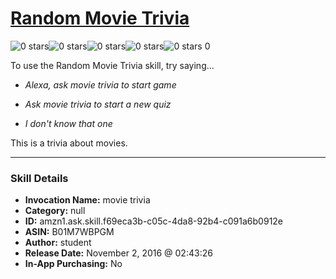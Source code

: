 # [Random Movie Trivia](http://alexa.amazon.com/#skills/amzn1.ask.skill.f69eca3b-c05c-4da8-92b4-c091a6b0912e)
![0 stars](../../images/ic_star_border_black_18dp_1x.png)![0 stars](../../images/ic_star_border_black_18dp_1x.png)![0 stars](../../images/ic_star_border_black_18dp_1x.png)![0 stars](../../images/ic_star_border_black_18dp_1x.png)![0 stars](../../images/ic_star_border_black_18dp_1x.png) 0

To use the Random Movie Trivia skill, try saying...

* *Alexa,  ask movie trivia to start game*

* *Ask movie trivia to start a new quiz*

* *I don't know that one*

This is a trivia about movies.

***

### Skill Details

* **Invocation Name:** movie trivia
* **Category:** null
* **ID:** amzn1.ask.skill.f69eca3b-c05c-4da8-92b4-c091a6b0912e
* **ASIN:** B01M7WBPGM
* **Author:** student
* **Release Date:** November 2, 2016 @ 02:43:26
* **In-App Purchasing:** No
